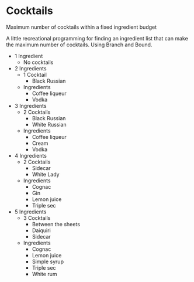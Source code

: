 # Cocktails
Maximum number of cocktails within a fixed ingredient budget

A little recreational programming for finding an ingredient list that can make the maximum number of cocktails. Using Branch and Bound.

* 1 Ingredient
  * No cocktails
* 2 Ingredients
  * 1 Cocktail
    * Black Russian
  * Ingredients
     * Coffee liqueur
     * Vodka
* 3 Ingredients
  * 2 Cocktails
    * Black Russian
    * White Russian
  * Ingredients
     * Coffee liqueur
     * Cream
     * Vodka
* 4 Ingredients
  * 2 Cocktails
    * Sidecar
    * White Lady
  * Ingredients
    * Cognac
    * Gin
    * Lemon juice
    * Triple sec
* 5 Ingredients
  * 3 Cocktails
    * Between the sheets
    * Daiquiri
    * Sidecar
  * Ingredients
    * Cognac
    * Lemon juice
    * Simple syrup
    * Triple sec
    * White rum
